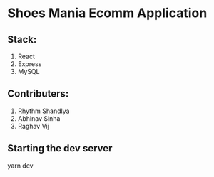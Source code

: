 # Shoes Mania Ecomm Application

## Stack:
1. React
2. Express
3. MySQL

## Contributers:
1. Rhythm Shandlya
2. Abhinav Sinha
3. Raghav Vij

## Starting the dev server
 yarn dev
